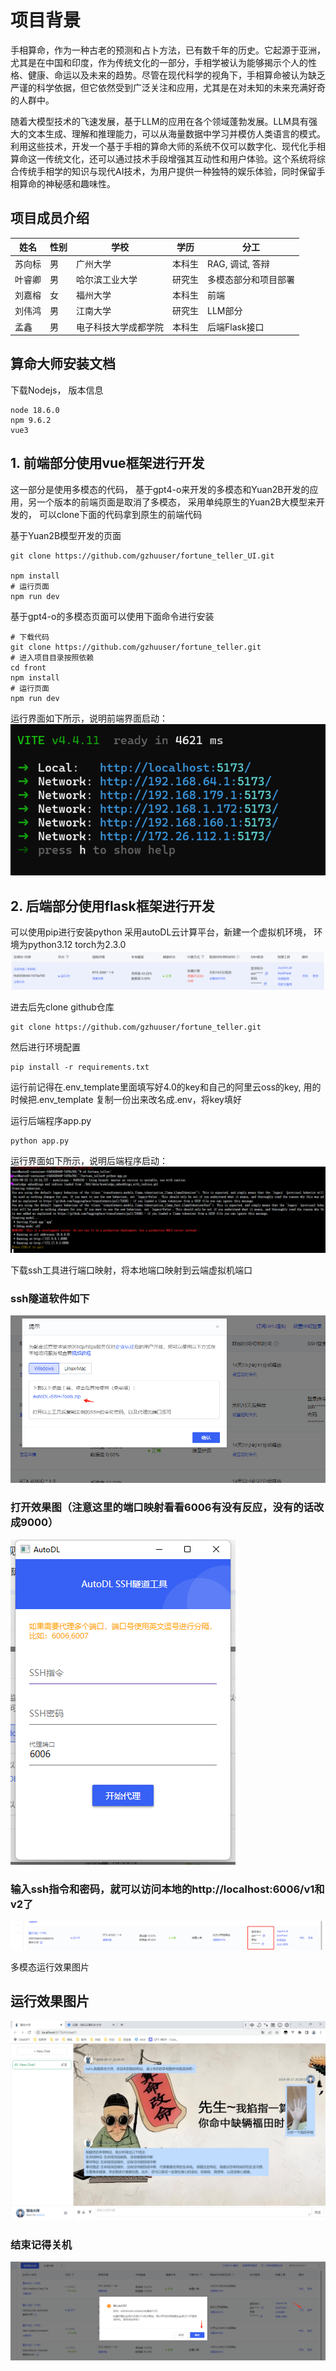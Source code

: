 # 项目背景

手相算命，作为一种古老的预测和占卜方法，已有数千年的历史。它起源于亚洲，尤其是在中国和印度，作为传统文化的一部分，手相学被认为能够揭示个人的性格、健康、命运以及未来的趋势。尽管在现代科学的视角下，手相算命被认为缺乏严谨的科学依据，但它依然受到广泛关注和应用，尤其是在对未知的未来充满好奇的人群中。



随着大模型技术的飞速发展，基于LLM的应用在各个领域蓬勃发展。LLM具有强大的文本生成、理解和推理能力，可以从海量数据中学习并模仿人类语言的模式。利用这些技术，开发一个基于手相的算命大师的系统不仅可以数字化、现代化手相算命这一传统文化，还可以通过技术手段增强其互动性和用户体验。这个系统将综合传统手相学的知识与现代AI技术，为用户提供一种独特的娱乐体验，同时保留手相算命的神秘感和趣味性。


## 项目成员介绍

| 姓名   | 性别 | 学校                 | 学历   | 分工                 |
| ------ | ---- | -------------------- | ------ | -------------------- |
| 苏向标 | 男   | 广州大学             | 本科生 | RAG, 调试, 答辩      |
| 叶睿卿 | 男   | 哈尔滨工业大学       | 研究生 | 多模态部分和项目部署 |
| 刘嘉榕 | 女   | 福州大学             | 本科生 | 前端                 |
| 刘伟鸿 | 男   | 江南大学             | 研究生 | LLM部分              |
| 孟鑫   | 男   | 电子科技大学成都学院 | 本科生 | 后端Flask接口   |


## 算命大师安装文档



下载Nodejs， 版本信息

```
node 18.6.0 
npm 9.6.2 
vue3
```



## 1. 前端部分使用vue框架进行开发

这一部分是使用多模态的代码， 基于gpt4-o来开发的多模态和Yuan2B开发的应用，另一个版本的前端页面是取消了多模态， 采用单纯原生的Yuan2B大模型来开发的， 可以clone下面的代码拿到原生的前端代码


基于Yuan2B模型开发的页面
```shell
git clone https://github.com/gzhuuser/fortune_teller_UI.git

npm install
# 运行页面
npm run dev
```

基于gpt4-o的多模态页面可以使用下面命令进行安装

```shell
# 下载代码
git clone https://github.com/gzhuuser/fortune_teller.git
# 进入项目目录按照依赖
cd front
npm install
# 运行页面
npm run dev
```

运行界面如下所示，说明前端界面启动：
![](./img/4.png)

## 2. 后端部分使用flask框架进行开发

可以使用pip进行安装python
采用autoDL云计算平台，新建一个虚拟机环境， 环境为python3.12 torch为2.3.0
![](./img/5.png)

进去后先clone github仓库

```shell
git clone https://github.com/gzhuuser/fortune_teller.git
```

然后进行环境配置

```shell
pip install -r requirements.txt
```

运行前记得在.env_template里面填写好4.0的key和自己的阿里云oss的key, 用的时候把.env_template 复制一份出来改名成.env，将key填好

运行后端程序app.py

```shell    
python app.py
```

运行界面如下所示，说明后端程序启动：
![](./img/6.png)

下载ssh工具进行端口映射，将本地端口映射到云端虚拟机端口

### ssh隧道软件如下

![](./img/7.png)

### 打开效果图（注意这里的端口映射看看6006有没有反应，没有的话改成9000）

![](./img/8.png)

### 输入ssh指令和密码，就可以访问本地的http://localhost:6006/v1和v2了

![](./img/9.png)

多模态运行效果图片

## 运行效果图片

![](./img/11.png)

### 结束记得关机

![](./img/10.png)

